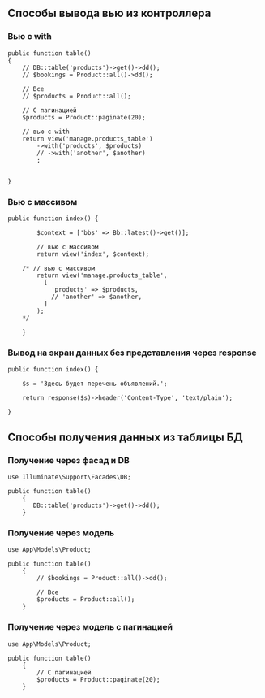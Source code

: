 ## Способы вывода вью из контроллера

### Вью с with

```
public function table()
{
    // DB::table('products')->get()->dd();
    // $bookings = Product::all()->dd();

    // Все
    // $products = Product::all();

    // С пагинацией
    $products = Product::paginate(20);

    // вью с with
    return view('manage.products_table') 
        ->with('products', $products)
        // ->with('another', $another)
        ;
    
    
}
```

### Вью с массивом
```
public function index() {
            
        $context = ['bbs' => Bb::latest()->get()];
        
        // вью с массивом
        return view('index', $context);

    /* // вью с массивом
        return view('manage.products_table', 
          [            
            'products' => $products,
            // 'another' => $another,
          ]
        );
    */
        
    }
```

### Вывод на экран данных без представления через response
```
public function index() {

    $s = 'Здесь будет перечень объявлений.';

    return response($s)->header('Content-Type', 'text/plain');
            
}
```

## Способы получения данных из таблицы БД

### Получение через фасад и DB

```
use Illuminate\Support\Facades\DB;

public function table()
    {
       DB::table('products')->get()->dd();
    }
```

### Получение через модель

```
use App\Models\Product;

public function table()
    {
        // $bookings = Product::all()->dd();

        // Все
        $products = Product::all();
    }

```

### Получение через модель с пагинацией
```
use App\Models\Product;

public function table()
    {
        // С пагинацией
        $products = Product::paginate(20);
    }

```